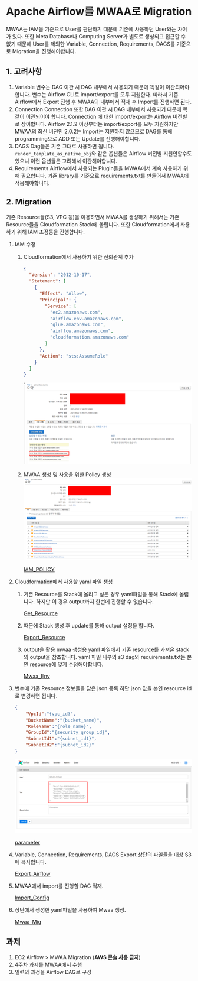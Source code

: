 # Apache Airflow를 MWAA로 Migration

MWAA는 IAM을 기준으로 User를 판단하기 때문에 기존에 사용하던 User와는 차이가 있다.
또한 Meta Database나 Computing Server가 별도로 생성되고 접근할 수 없기 때문에 User를 제외한 Variable, Connection, Requirements, DAGS를 기준으로 Migration을 진행해야합니다.

## 1. 고려사항

1. Variable
   변수는 DAG 이관 시 DAG 내부에서 사용되기 때문에 똑같이 이관되어야 합니다.
   변수는 Airflow CLI로 import/export를 모두 지원한다.
   따라서 기존 Airflow에서 Export 진행 후 MWAA의 내부에서 적재 후 Import를 진행하면 된다.
2. Connection
   Connection 또한 DAG 이관 시 DAG 내부에서 사용되기 때문에 똑같이 이관되어야 합니다.
   Connection 에 대한  import/export는 Airflow 버전별로 상이합니다.
   Airflow 2.1.2 이상부터는 import/export를 모두 지원하지만 MWAA의 최신 버전인 2.0.2는 Import는 지원하지 않으므로 DAG를 통해 programming으로 ADD 또는 Update를 진행해야합니다.
3. DAGS
   Dag들은 기존 그대로 사용하면 됩니다.
   `render_template_as_native_obj`와 같은 옵션들은 Airflow 버전별 지원안할수도 있으니 이런 옵션들은 고려해서 이관해야합니다.
4. Requirements
   Airflow에서 사용되는 Plugin들을 MWAA에서 계속 사용하기 위해 필요합니다.
   기존 library를 기준으로 requirements.txt를 만들어서 MWAA에 적용해야합니다.

<div style="page-break-after: always; break-after: page;"></div>

## 2. Migration

기존 Resource들(S3, VPC 등)을 이용하면서 MWAA를 생성하기 위해서는 기존 Resource들을 Cloudformation Stack에 올립니다. 또한 Cloudformation에서 사용하기 위해 IAM 조정등을 진행합니다.

1. IAM 수정

   1. Cloudformation에서 사용하기 위한 신뢰관계 추가

      ```json
      {
        "Version": "2012-10-17",
        "Statement": [
          {
            "Effect": "Allow",
            "Principal": {
              "Service": [
                "ec2.amazonaws.com",
                "airflow-env.amazonaws.com",
                "glue.amazonaws.com",
                "airflow.amazonaws.com",
                "cloudformation.amazonaws.com"
              ]
            },
            "Action": "sts:AssumeRole"
          }
        ]
      }
      ```

      ![iam_cfm](images/iam_cfm.png)

   2. MWAA 생성 및 사용을 위한 Policy 생성
      ![iam_policy](images/iam_policy.png)

      [IAM_POLICY](codes/policy_for_mwaa.json)

2. Cloudformation에서 사용할 yaml 파일 생성

   1. 기존 Resource를 Stack에 올리고 싶은 경우 yaml파일을 통해 Stack에 올립니다.
      하지만 이 경우 output까지 한번에 진행할 수 없습니다. 
      
      [Get_Resource](codes/get_resource.yaml)
   2. 때문에 Stack 생성 후 update를 통해 output 설정을 합니다.
      
      [Export_Resource](codes/export_resource.yaml)
   3. output을 활용 mwaa 생성용 yaml 파일에서 기존 resource를 가져온 stack의 output을 참조합니다.
      yaml 파일 내부의 s3 dag와 requirements.txt는 본인 resource에 맞게 수정해야합니다.
      
      [Mwaa_Env](codes/mwaa_env.yaml)

3. 변수에 기존 Resource 정보들을 담은 json 등록
   하단 json 값을 본인 resource id로 변경하면 됩니다.

   ```json
   {
       "VpcId":"{vpc_id}",
       "BucketName":"{bucket_name}",
       "RoleName":"{role_name}",
       "GroupId":"{security_group_id}",
       "SubnetId1":"{subnet_id1}",
       "SubnetId2":"{subnet_id2}"
   }
   ```

   ![stack_param](images/stack_param.png)

   [parameter](codes/param.json)

4. Variable, Connection, Requirements, DAGS Export
   상단의 파일들을 대상 S3에 복사합니다.
   
   [Export_Airflow](codes/export_airflow.py)
   
5. MWAA에서 import를 진행할 DAG 적재.
   
   [Import_Config](codes/import_config.py)
   
6. 상단에서 생성한 yaml파일을 사용하여 Mwaa 생성.
   
   [Mwaa_Mig](codes/mwaa_mig.py)

<div style="page-break-after: always; break-after: page;"></div>

## 과제

1. EC2 Airflow > MWAA Migration (**AWS 콘솔 사용 금지**)
2. 4주차 과제를 MWAA에서 수행
3. 일련의 과정을 Airflow DAG로 구성
